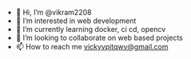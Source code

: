 - 👋 Hi, I’m @vikram2208
- 👀 I’m interested in web development
- 🌱 I’m currently learning docker, ci cd, opencv
- 💞️ I’m looking to collaborate on web based projects
- 📫 How to reach me vickyvpjtqwv@gmail.com

<!---
vikram2208/vikram2208 is a ✨ special ✨ repository because its `README.md` (this file) appears on your GitHub profile.
You can click the Preview link to take a look at your changes.
--->

